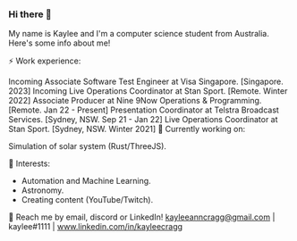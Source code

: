 ### Hi there 👋


My name is Kaylee and I'm a computer science student from Australia. Here's some info about me!

⚡ Work experience:

Incoming Associate Software Test Engineer at Visa Singapore. [Singapore. 2023]
Incoming Live Operations Coordinator at Stan Sport. [Remote. Winter 2022]
Associate Producer at Nine 9Now Operations & Programming. [Remote. Jan 22 - Present]
Presentation Coordinator at Telstra Broadcast Services. [Sydney, NSW. Sep 21 - Jan 22]
Live Operations Coordinator at Stan Sport. [Sydney, NSW. Winter 2021]
🔭 Currently working on:

Simulation of solar system (Rust/ThreeJS).

🌱 Interests:

- Automation and Machine Learning.
- Astronomy. 
- Creating content (YouTube/Twitch). 


💬 Reach me by email, discord or LinkedIn! kayleeanncragg@gmail.com | kaylee#1111 | www.linkedin.com/in/kayleecragg

<!--
**kayleecragg/kayleecragg** is a ✨ _special_ ✨ repository because its `README.md` (this file) appears on your GitHub profile.

Here are some ideas to get you started:

- 🔭 I’m currently working on ...
- 🌱 I’m currently learning ...
- 👯 I’m looking to collaborate on ...
- 🤔 I’m looking for help with ...
- 💬 Ask me about ...
- 📫 How to reach me: ...
- 😄 Pronouns: ...
- ⚡ Fun fact: ...
-->
